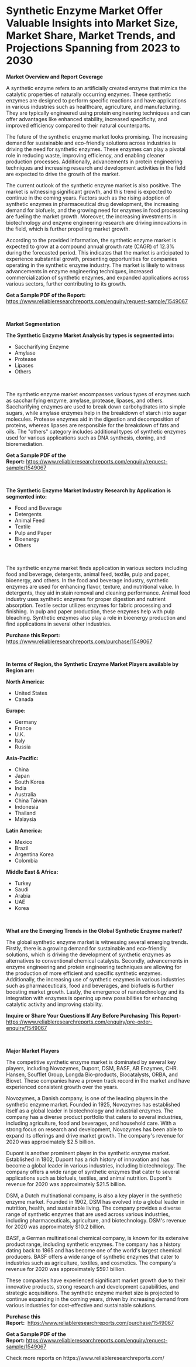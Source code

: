 <p><h1>Synthetic Enzyme Market Offer Valuable Insights into Market Size, Market Share, Market Trends, and Projections Spanning from 2023 to 2030</h1></p><p><strong>Market Overview and Report Coverage</strong></p>
<p><p>A synthetic enzyme refers to an artificially created enzyme that mimics the catalytic properties of naturally occurring enzymes. These synthetic enzymes are designed to perform specific reactions and have applications in various industries such as healthcare, agriculture, and manufacturing. They are typically engineered using protein engineering techniques and can offer advantages like enhanced stability, increased specificity, and improved efficiency compared to their natural counterparts.</p><p>The future of the synthetic enzyme market looks promising. The increasing demand for sustainable and eco-friendly solutions across industries is driving the need for synthetic enzymes. These enzymes can play a pivotal role in reducing waste, improving efficiency, and enabling cleaner production processes. Additionally, advancements in protein engineering techniques and increasing research and development activities in the field are expected to drive the growth of the market.</p><p>The current outlook of the synthetic enzyme market is also positive. The market is witnessing significant growth, and this trend is expected to continue in the coming years. Factors such as the rising adoption of synthetic enzymes in pharmaceutical drug development, the increasing demand for biofuels, and the growing need for enzymes in food processing are fueling the market growth. Moreover, the increasing investments in biotechnology and enzyme engineering research are driving innovations in the field, which is further propelling market growth.</p><p>According to the provided information, the synthetic enzyme market is expected to grow at a compound annual growth rate (CAGR) of 12.3% during the forecasted period. This indicates that the market is anticipated to experience substantial growth, presenting opportunities for companies operating in the synthetic enzyme industry. The market is likely to witness advancements in enzyme engineering techniques, increased commercialization of synthetic enzymes, and expanded applications across various sectors, further contributing to its growth.</p></p>
<p><strong>Get a Sample PDF of the Report:</strong> <a href="https://www.reliableresearchreports.com/enquiry/request-sample/1549067">https://www.reliableresearchreports.com/enquiry/request-sample/1549067</a></p>
<p>&nbsp;</p>
<p><strong>Market Segmentation</strong></p>
<p><strong>The Synthetic Enzyme Market Analysis by types is segmented into:</strong></p>
<p><ul><li>Saccharifying Enzyme</li><li>Amylase</li><li>Protease</li><li>Lipases</li><li>Others</li></ul></p>
<p>&nbsp;</p>
<p><p>The synthetic enzyme market encompasses various types of enzymes such as saccharifying enzyme, amylase, protease, lipases, and others. Saccharifying enzymes are used to break down carbohydrates into simple sugars, while amylase enzymes help in the breakdown of starch into sugar molecules. Protease enzymes aid in the digestion and decomposition of proteins, whereas lipases are responsible for the breakdown of fats and oils. The "others" category includes additional types of synthetic enzymes used for various applications such as DNA synthesis, cloning, and bioremediation.</p></p>
<p><strong>Get a Sample PDF of the Report:</strong>&nbsp;<a href="https://www.reliableresearchreports.com/enquiry/request-sample/1549067">https://www.reliableresearchreports.com/enquiry/request-sample/1549067</a></p>
<p>&nbsp;</p>
<p><strong>The Synthetic Enzyme Market Industry Research by Application is segmented into:</strong></p>
<p><ul><li>Food and Beverage</li><li>Detergents</li><li>Animal Feed</li><li>Textile</li><li>Pulp and Paper</li><li>Bioenergy</li><li>Others</li></ul></p>
<p>&nbsp;</p>
<p><p>The synthetic enzyme market finds application in various sectors including food and beverage, detergents, animal feed, textile, pulp and paper, bioenergy, and others. In the food and beverage industry, synthetic enzymes are used for enhancing flavor, texture, and nutritional value. In detergents, they aid in stain removal and cleaning performance. Animal feed industry uses synthetic enzymes for proper digestion and nutrient absorption. Textile sector utilizes enzymes for fabric processing and finishing. In pulp and paper production, these enzymes help with pulp bleaching. Synthetic enzymes also play a role in bioenergy production and find applications in several other industries.</p></p>
<p><strong>Purchase this Report:</strong>&nbsp; <a href="https://www.reliableresearchreports.com/purchase/1549067">https://www.reliableresearchreports.com/purchase/1549067</a></p>
<p>&nbsp;</p>
<p><strong>In terms of Region, the Synthetic Enzyme Market Players available by Region are:</strong></p>
<p>
    <p> <strong> North America: </strong>
        <ul>
            <li>United States</li>
            <li>Canada</li>
        </ul>
        </p> 
    <p> <strong> Europe: </strong>
        <ul>
            <li>Germany</li>
            <li>France</li>
            <li>U.K.</li>
            <li>Italy</li>
            <li>Russia</li>
        </ul>
        </p> 
    <p> <strong> Asia-Pacific: </strong>
        <ul>
            <li>China</li>
            <li>Japan</li>
            <li>South Korea</li>
            <li>India</li>
            <li>Australia</li>
            <li>China Taiwan</li>
            <li>Indonesia</li>
            <li>Thailand</li>
            <li>Malaysia</li>
        </ul>
        </p> 
    <p> <strong> Latin America: </strong>
        <ul>
            <li>Mexico</li>
            <li>Brazil</li>
            <li>Argentina Korea</li>
            <li>Colombia</li>
        </ul>
        </p> 
    <p> <strong> Middle East & Africa: </strong>
        <ul>
            <li>Turkey</li>
            <li>Saudi</li>
            <li>Arabia</li>
            <li>UAE</li>
            <li>Korea</li>
        </ul>
    </p>
    </p>
<p>&nbsp;</p>
<p><strong>What are the Emerging Trends in the Global Synthetic Enzyme market?</strong></p>
<p><p>The global synthetic enzyme market is witnessing several emerging trends. Firstly, there is a growing demand for sustainable and eco-friendly solutions, which is driving the development of synthetic enzymes as alternatives to conventional chemical catalysts. Secondly, advancements in enzyme engineering and protein engineering techniques are allowing for the production of more efficient and specific synthetic enzymes. Additionally, the increasing use of synthetic enzymes in various industries such as pharmaceuticals, food and beverages, and biofuels is further boosting market growth. Lastly, the emergence of nanotechnology and its integration with enzymes is opening up new possibilities for enhancing catalytic activity and improving stability.</p></p>
<p><strong>Inquire or Share Your Questions If Any Before Purchasing This Report</strong>- <a href="https://www.reliableresearchreports.com/enquiry/pre-order-enquiry/1549067">https://www.reliableresearchreports.com/enquiry/pre-order-enquiry/1549067</a></p>
<p>&nbsp;</p>
<p><strong>Major Market Players</strong></p>
<p><p>The competitive synthetic enzyme market is dominated by several key players, including Novozymes, Dupont, DSM, BASF, AB Enzymes, CHR. Hansen, Soufflet Group, Longda Bio-products, Biocatalysts, ORBA, and Biovet. These companies have a proven track record in the market and have experienced consistent growth over the years.</p><p>Novozymes, a Danish company, is one of the leading players in the synthetic enzyme market. Founded in 1925, Novozymes has established itself as a global leader in biotechnology and industrial enzymes. The company has a diverse product portfolio that caters to several industries, including agriculture, food and beverages, and household care. With a strong focus on research and development, Novozymes has been able to expand its offerings and drive market growth. The company's revenue for 2020 was approximately $2.5 billion.</p><p>Dupont is another prominent player in the synthetic enzyme market. Established in 1802, Dupont has a rich history of innovation and has become a global leader in various industries, including biotechnology. The company offers a wide range of synthetic enzymes that cater to several applications such as biofuels, textiles, and animal nutrition. Dupont's revenue for 2020 was approximately $21.5 billion.</p><p>DSM, a Dutch multinational company, is also a key player in the synthetic enzyme market. Founded in 1902, DSM has evolved into a global leader in nutrition, health, and sustainable living. The company provides a diverse range of synthetic enzymes that are used across various industries, including pharmaceuticals, agriculture, and biotechnology. DSM's revenue for 2020 was approximately $10.2 billion.</p><p>BASF, a German multinational chemical company, is known for its extensive product range, including synthetic enzymes. The company has a history dating back to 1865 and has become one of the world's largest chemical producers. BASF offers a wide range of synthetic enzymes that cater to industries such as agriculture, textiles, and cosmetics. The company's revenue for 2020 was approximately $59.1 billion.</p><p>These companies have experienced significant market growth due to their innovative products, strong research and development capabilities, and strategic acquisitions. The synthetic enzyme market size is projected to continue expanding in the coming years, driven by increasing demand from various industries for cost-effective and sustainable solutions.</p></p>
<p><strong>Purchase this Report:</strong>&nbsp;&nbsp;<a href="https://www.reliableresearchreports.com/purchase/1549067">https://www.reliableresearchreports.com/purchase/1549067</a></p>
<p></p>
<p><strong>Get a Sample PDF of the Report:</strong>&nbsp;<a href="https://www.reliableresearchreports.com/enquiry/request-sample/1549067">https://www.reliableresearchreports.com/enquiry/request-sample/1549067</a></p>
<p>Check more reports on https://www.reliableresearchreports.com/</p>